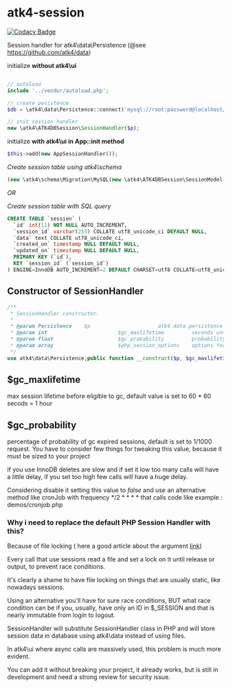 # atk4-session

[![Codacy Badge](https://api.codacy.com/project/badge/Grade/1942c3eb6be54d45a3c3fb84989b598f)](https://app.codacy.com/app/abbadon1334/atk4-session?utm_source=github.com&utm_medium=referral&utm_content=abbadon1334/atk4-session&utm_campaign=Badge_Grade_Dashboard)

Session handler for atk4\data\Persistence (@see https://github.com/atk4/data)

initialize **without atk4\ui**

``` php

// autoload
include '../vendor/autoload.php';

// create pesistence
$db = \atk4\data\Persistence::connect('mysql://root:password@localhost/atk4');

// init session handler
new \atk4\ATK4DBSession\SessionHandler($p);
```

initialize **with atk4\ui in App::init method**

``` php
$this->add(new AppSessionHandler());
```

*Create session table using atk4\schema*
``` php
(new \atk4\schema\Migration\MySQL(new \atk4\ATK4DBSession\SessionModel($p)))->migrate();
```

*OR*

*Create session table with SQL query*
``` sql
CREATE TABLE `session` (
  `id` int(11) NOT NULL AUTO_INCREMENT,
  `session_id` varchar(255) COLLATE utf8_unicode_ci DEFAULT NULL,
  `data` text COLLATE utf8_unicode_ci,
  `created_on` timestamp NULL DEFAULT NULL,
  `updated_on` timestamp NULL DEFAULT NULL,
  PRIMARY KEY (`id`),
  KEY `session_id` (`session_id`)
) ENGINE=InnoDB AUTO_INCREMENT=2 DEFAULT CHARSET=utf8 COLLATE=utf8_unicode_ci
```

## Constructor of SessionHandler

```php
/**
 * SessionHandler constructor.
 *
 * @param Persistence    $p                      atk4 data persistence 
 * @param int                       $gc_maxlifetime         seconds until session expire
 * @param float                     $gc_probability         probability of gc for expired sessions 
 * @param array                     $php_session_options    options for session_start
 */
use atk4\data\Persistence;public function __construct($p, $gc_maxlifetime = null, $gc_probability = null, $php_session_options = [])
```

## $gc_maxlifetime
max session lifetime before eligible to gc, default value is set to 60 * 60 secods = 1 hour

## $gc_probability
percentage of probability of gc expired sessions, default is set to 1/1000 request.
You have to consider few things for tweaking this value, because it must be sized to your project

if you use InnoDB deletes are slow and if set it low too many calls will have a little delay, if you set too high few calls will have a huge delay.  

Considering disable it setting this value to *false* and use an alternative method like cronJob with frequency */2 * * * * that calls code like example : demos/cronjob.php


 

### Why i need to replace the default PHP Session Handler with this?

Because of file locking ( here a good article about the argument [link](https://ma.ttias.be/php-session-locking-prevent-sessions-blocking-in-requests/))

Every call that use sessions read a file and set a lock on it until release or output, to prevent race conditions.

It's clearly a shame to have file locking on things that are usually static, like nowadays sessions.

Using an alternative you'll have for sure race conditions, BUT what race condition can be if you, usually, have only an ID in $_SESSION and that is nearly immutable from login to logout.

SessionHandler will substitute SessionHandler class in PHP and will store session data in database using atk4\data instead of using files.

In atk4\ui where async calls are massively used, this problem is much more evident.

You can add it without breaking your project, it already works, but is still in development and need a strong review for security issue.  
